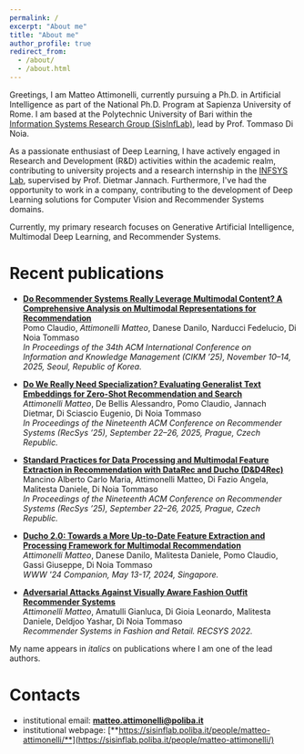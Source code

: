 ```yaml
---
permalink: /
excerpt: "About me"
title: "About me"
author_profile: true
redirect_from: 
  - /about/
  - /about.html
---
```


Greetings, I am Matteo Attimonelli, currently pursuing a Ph.D. in Artificial Intelligence as part of the National Ph.D. Program at Sapienza University of Rome. I am based at the Polytechnic University of Bari within the [Information Systems Research Group (SisInfLab)](https://sisinflab.poliba.it/), lead by Prof. Tommaso Di Noia.

As a passionate enthusiast of Deep Learning, I have actively engaged in Research and Development (R&D) activities within the academic realm, contributing to university projects and a research internship in the [INFSYS Lab](https://www.aau.at/en/aics/research-groups/infsys/), supervised by Prof. Dietmar Jannach. Furthermore, I've had the opportunity to work in a company, contributing to the development of Deep Learning solutions for Computer Vision and Recommender Systems domains.

Currently, my primary research focuses on Generative Artificial Intelligence, Multimodal Deep Learning,  and Recommender Systems.
# Recent publications

* **[Do Recommender Systems Really Leverage Multimodal Content?  A Comprehensive Analysis on Multimodal
Representations for Recommendation](https://arxiv.org/pdf/2508.04571v1)**  
Pomo Claudio, _Attimonelli Matteo_, Danese Danilo, Narducci Fedelucio, Di Noia Tommaso  
*In Proceedings of the 34th ACM International
Conference on Information and Knowledge Management (CIKM ’25), November 10–14, 2025, Seoul, Republic of Korea.* 

* **[Do We Really Need Specialization? Evaluating Generalist Text Embeddings for Zero-Shot Recommendation and Search](https://arxiv.org/pdf/2507.05006)**  
_Attimonelli Matteo_, De Bellis Alessandro, Pomo Claudio, Jannach Dietmar, Di Sciascio Eugenio, Di Noia Tommaso  
*In Proceedings of the Nineteenth ACM Conference on Recommender Systems (RecSys ’25), September 22–26, 2025, Prague, Czech Republic.* 

* **[Standard Practices for Data Processing and Multimodal Feature Extraction in
Recommendation with DataRec and Ducho (D&D4Rec)]()**  
Mancino Alberto Carlo Maria, Attimonelli Matteo, Di Fazio Angela, Malitesta Daniele, Di Noia Tommaso  
*In Proceedings of the Nineteenth ACM Conference on Recommender Systems (RecSys ’25), September 22–26, 2025, Prague, Czech Republic.* 

* **[Ducho 2.0: Towards a More Up-to-Date Feature Extraction and
Processing Framework for Multimodal Recommendation](https://arxiv.org/abs/2403.04503)**  
_Attimonelli Matteo_, Danese Danilo, Malitesta Daniele, Pomo Claudio, Gassi Giuseppe, Di Noia Tommaso  
*WWW '24 Companion, May 13-17, 2024, Singapore.*

* **[Adversarial Attacks Against Visually Aware Fashion Outfit Recommender Systems](https://link.springer.com/chapter/10.1007/978-3-031-22192-7_4)**  
_Attimonelli Matteo_, Amatulli Gianluca, Di Gioia Leonardo, Malitesta Daniele, Deldjoo Yashar, Di Noia Tommaso  
*Recommender Systems in Fashion and Retail. RECSYS 2022.* 

My name appears in _italics_ on publications where I am one of the lead authors.

# Contacts
* institutional email: [**matteo.attimonelli@poliba.it**](mailto:matteo.attimonelli@poliba.it)
* institutional webpage: [**https://sisinflab.poliba.it/people/matteo-attimonelli/**](https://sisinflab.poliba.it/people/matteo-attimonelli/)